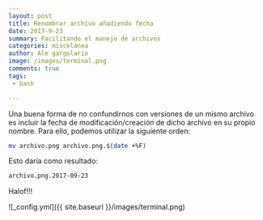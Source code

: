 ```yaml
---
layout: post
title: Renombrar archivo añadiendo fecha
date: 2017-9-23
summary: Facilitando el manejo de archivos
categories: miscelánea
author: Ale gargolario
image: /images/terminal.png
comments: true
tags:
 - bash

---
```

Una buena forma de no confundirnos con versiones de un mismo archivo es incluir la fecha de modificación/creación de dicho archivo en su propio nombre. Para ello, podemos utilizar la siguiente orden:

``` bash
mv archivo.png archivo.png.$(date +%F)
```
Esto daría como resultado:

``` bash
archivo.png.2017-09-23
```
Halof!!!

![_config.yml]({{ site.baseurl }}/images/terminal.png)

